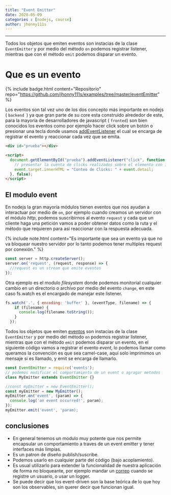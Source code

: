 ```yaml
---
title: "Event Emitter"
date: 2020-05-09
categories : [nodejs, course]
author: jhonny111s
---
```

----------------
Todos los objetos que emiten eventos son instacias de la clase `EventEmitter` y por medio del método `on` podemos registrar listener, mientras que con el método `emit` podemos disparar un evento.


# Que es un evento

{% include badge.html content="Repositorio" repo="https://github.com/jhonny111s/examples/tree/master/eventEmitter" %}

Los eventos son tal vez uno de los dos concepto más importante en nodejs ( `backend `) ya que gran parte de su core esta construido alrededor de este, para la mayoría de desarrolladores de javascript ( `fronted`) son bien conocidos los eventos como por ejemplo hacer click sobre un botón o presionar una tecla donde usamos [addEventListener](https://developer.mozilla.org/es/docs/Web/API/EventTarget/addEventListener) el cual se encarga de registrar el evento y reaccionar cada vez que se emita.



~~~html
<div id="prueba"></div>

<script>
  document.getElementById("prueba").addEventListener("click", function( event ) {
    // presentar la cuenta de clicks realizados sobre el elemento con id "prueba"
    event.target.innerHTML = "Conteo de Clicks: " + event.detail;
  }, false);
</script>
~~~

## El modulo event

En nodejs la gran mayoría módulos tienen eventos que nos ayudan a interactuar por medio de `on`,  por ejemplo cuando creamos un servidor con el módulo *http*, podemos suscribirnos al evento `request` y cada que un cliente haga una petición vamos a poder obtener datos como la ruta y el método que requieren para asi reaccionar con la respuesta adecuada.

{% include note.html content="Es importante que sea un evento ya que no va bloquear nuestro servidor por lo tanto podemos tener multiples request por conexión." %}
 
~~~javascript
const server = http.createServer();
server.on('request', (request, response) => {
  //request es un stream que emite eventos
});
~~~

Otra ejemplo es el modulo *filesystem* donde podemos monitorial cualquier cambio en un directorio o archivo por medio del evento `change`, en este caso fs.watch es el encargado de manejar este listener.

~~~javascript
fs.watch('.', { encoding: 'buffer' }, (eventType, filename) => {
    if (filename) {
      console.log(filename.toString());
    }
  });
~~~


Todos los objetos que emiten [eventos](https://nodejs.org/docs/latest-v13.x/api/events.html) son instacias de la clase `EventEmitter` y por medio del método `on` podemos registrar listener, mientras que con el método `emit` podemos disparar un evento, en el siguiente código vamos a registrar el evento *event*, lo podemos llamar como queramos la convención es que sea camel-case, aquí solo imprimimos un mensaje si es llamado, y emit se encarga de llamarlo.

~~~javascript
const EventEmitter = require('events');
// podemos modificar el comportamiento de un event o agragar metodos
class MyEmitter extends EventEmitter {}

//const myEmitter = new EventEmitter();
const myEmitter = new MyEmitter();
myEmitter.on('event', (param) => {
  console.log('an event occurred!', param);
});
myEmitter.emit('event', 'param);
~~~

## conclusiones

- En general tenemos un modulo muy potente que nos permite encapsular un comportamiento a traves de un event emitter y tener interfaces más limpias.
- Es un patron de diseño publish/suscribe.
- Podemos usarlo en cualquier parte del código (bajo acoplamiento).
- Es usual utilizarlo para extender la funcionalidad de nuestra aplicación de forma no bloqueante, por ejemplo mandar un [correo](https://github.com/jhonny111s/examples/blob/master/eventEmitter/login.js) cuando se registre un usuario, o usar un logger.
- Se puede decir que los event-driven son la base teórica de lo que hoy son los observables, sin querer decir que funcionan igual.
